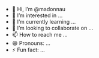 - 👋 Hi, I’m @madonnau
- 👀 I’m interested in ...
- 🌱 I’m currently learning ...
- 💞️ I’m looking to collaborate on ...
- 📫 How to reach me ...
- 😄 Pronouns: ...
- ⚡ Fun fact: ...

<!---
madonnau/madonnau is a ✨ special ✨ repository because its `README.md` (this file) appears on your GitHub profile.
You can click the Preview link to take a look at your changes.
--->
